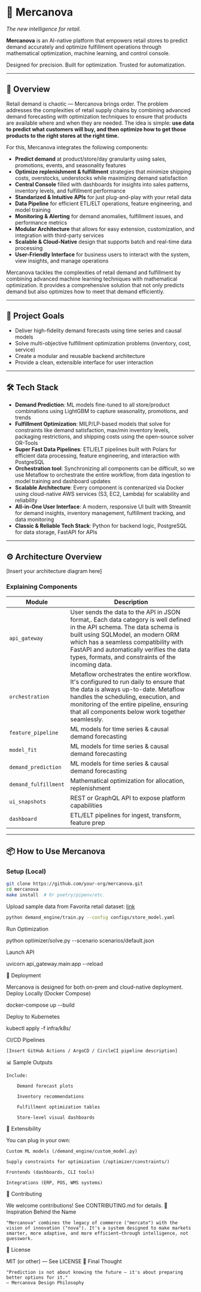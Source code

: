 # 🌠 Mercanova

*The new intelligence for retail.*

**Mercanova** is an AI-native platform that empowers retail stores to predict demand accurately and optimize fulfillment operations through mathematical optimization, machine learning, and control console.

Designed for precision. Built for optimization. Trusted for automatization.

---

## 🚀 Overview

Retail demand is chaotic — Mercanova brings order. The problem addresses the complexities of retail supply chains by combining advanced demand forecasting with optimization techniques to ensure that products are available where and when they are needed. The idea is simple: **use data to predict what customers will buy, and then optimize how to get those products to the right stores at the right time.**

For this, Mercanova integrates the following components:

- **Predict demand** at product/store/day granularity using sales, promotions, events, and seasonality features  
- **Optimize replenishment & fulfillment** strategies that minimize shipping costs, overstocks, understocks while maximizing demand satisfaction
- **Central Console** filled with dashboards for insights into sales patterns, inventory levels, and fulfillment performance
- **Standarized & Intuitive APIs** for just plug-and-play with your retail data
- **Data Pipeline** for efficient ETL/ELT operations, feature engineering, and model training
- **Monitoring & Alerting** for demand anomalies, fulfillment issues, and performance metrics
- **Modular Architecture** that allows for easy extension, customization, and integration with third-party services
- **Scalable & Cloud-Native** design that supports batch and real-time data processing
- **User-Friendly Interface** for business users to interact with the system, view insights, and manage operations

Mercanova tackles the complexities of retail demand and fulfillment by combining advanced machine learning techniques with mathematical optimization. It provides a comprehensive solution that not only predicts demand but also optimizes how to meet that demand efficiently.

---

## 🎯 Project Goals

- Deliver high-fidelity demand forecasts using time series and causal models
- Solve multi-objective fulfillment optimization problems (inventory, cost, service)
- Create a modular and reusable backend architecture
- Provide a clean, extensible interface for user interaction

---

## 🛠️ Tech Stack

- **Demand Prediction**: ML models fine-tuned to all store/product combinations using LightGBM to capture seasonality, promotions, and trends
- **Fulfillment Optimization**: MILP/LP-based models that solve for constraints like demand satisfaction, max/min inventory levels, packaging restrictions, and shipping costs using the open-source solver OR-Tools
- **Super Fast Data Pipelines**: ETL/ELT pipelines built with Polars for efficient data processing, feature engineering, and interaction with PostgreSQL
- **Orchestration tool**: Synchronizing all components can be difficult, so we use Metaflow to orchestrate the entire workflow, from data ingestion to model training and dashboard updates
- **Scalable Architecture**: Every component is contenarized via Docker using cloud-native AWS services (S3, EC2, Lambda) for scalability and reliability
- **All-in-One User Interface**: A modern, responsive UI built with Streamlit for demand insights, inventory management, fulfillment tracking, and data monitoring
- **Classic & Reliable Tech Stack**: Python for backend logic, PostgreSQL for data storage, FastAPI for APIs

---

## ⚙️ Architecture Overview

[Insert your architecture diagram here]


### Explaining Components

| Module            | Description |
|------------------|-------------|
| `api_gateway`  | User sends the data to the API in JSON format,. Each data category is well defined in the API schema. The data schema is built using SQLModel, an modern ORM which has a seamless compatibility with FastAPI and automatically verifies the data types, formats, and constraints of the incoming data. |
| `orchestration`  | Metaflow orchestrates the entire workflow. It's configured to run daily to ensure that the data is always up-to-date. Metaflow handles the scheduling, execution, and monitoring of the entire pipeline, ensuring that all components below work together seamlessly. | 
| `feature_pipeline`  | ML models for time series & causal demand forecasting |
| `model_fit`  | ML models for time series & causal demand forecasting |
| `demand_prediction`  | ML models for time series & causal demand forecasting |
| `demand_fulfillment`      | Mathematical optimization for allocation, replenishment |
| `ui_snapshots`    | REST or GraphQL API to expose platform capabilities |
| `dashboard`  | ETL/ELT pipelines for ingest, transform, feature prep |


---

## 📦 How to Use Mercanova

### Setup (Local)

```bash
git clone https://github.com/your-org/mercanova.git
cd mercanova
make install  # Or poetry/pipenv/etc.
```

Upload sample data from Favorita retail dataset: [link](https://www.kaggle.com/datasets/rodrigodf/favorita-grocery-sales-forecasting)

```bash
python demand_engine/train.py --config configs/store_model.yaml
```
Run Optimization

python optimizer/solve.py --scenario scenarios/default.json

Launch API

uvicorn api_gateway.main:app --reload

🚢 Deployment

Mercanova is designed for both on-prem and cloud-native deployment.
Deploy Locally (Docker Compose)

docker-compose up --build

Deploy to Kubernetes

kubectl apply -f infra/k8s/

CI/CD Pipelines

    [Insert GitHub Actions / ArgoCD / CircleCI pipeline description]

📊 Sample Outputs

    Include:

        Demand forecast plots

        Inventory recommendations

        Fulfillment optimization tables

        Store-level visual dashboards

🧩 Extensibility

You can plug in your own:

    Custom ML models (/demand_engine/custom_model.py)

    Supply constraints for optimization (/optimizer/constraints/)

    Frontends (dashboards, CLI tools)

    Integrations (ERP, POS, WMS systems)

🤝 Contributing

We welcome contributions!
See CONTRIBUTING.md for details.
🧠 Inspiration Behind the Name

    "Mercanova" combines the legacy of commerce ("mercato") with the vision of innovation ("nova"). It's a system designed to make markets smarter, more adaptive, and more efficient—through intelligence, not guesswork.

📜 License

MIT (or other) — See LICENSE
🌌 Final Thought

    "Prediction is not about knowing the future — it's about preparing better options for it."
    – Mercanova Design Philosophy